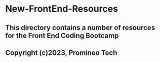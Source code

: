 # New-FrontEnd-Resources

## This directory contains a number of resources for the Front End Coding Bootcamp

## Copyright (c)2023, Promineo Tech